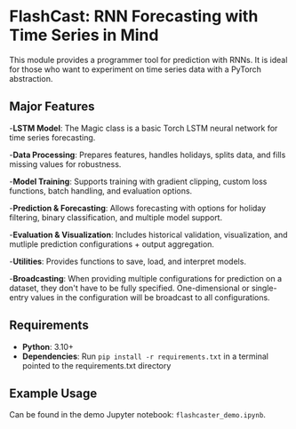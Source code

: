 
# FlashCast: RNN Forecasting with Time Series in Mind

This module provides a programmer tool for prediction with RNNs. It is ideal for those who want to experiment on time series data with a PyTorch abstraction.

## Major Features

-**LSTM Model**: The Magic class is a basic Torch LSTM neural network for time series forecasting.
  
-**Data Processing**: Prepares features, handles holidays, splits data, and fills missing values for robustness.

-**Model Training**: Supports training with gradient clipping, custom loss functions, batch handling, and evaluation options.

-**Prediction & Forecasting**: Allows forecasting with options for holiday filtering, binary classification, and multiple model support.

-**Evaluation & Visualization**: Includes historical validation, visualization, and mutliple prediction configurations + output aggregation.

-**Utilities**: Provides functions to save, load, and interpret models.

-**Broadcasting**: When providing multiple configurations for prediction on a dataset, they don't have to be fully specified. One-dimensional or single-entry values in the configuration will be broadcast to all configurations.

## Requirements

- **Python**: 3.10+
- **Dependencies**: Run ```pip install -r requirements.txt``` in a terminal pointed to the requirements.txt directory

## Example Usage

Can be found in the demo Jupyter notebook: `flashcaster_demo.ipynb`.
